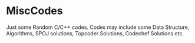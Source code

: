 MiscCodes
=========

Just some Random C/C++ codes.
Codes may include some Data Structure, Algorithms, SPOJ solutions, Topcoder Solutions, Codechef Solutions etc.
